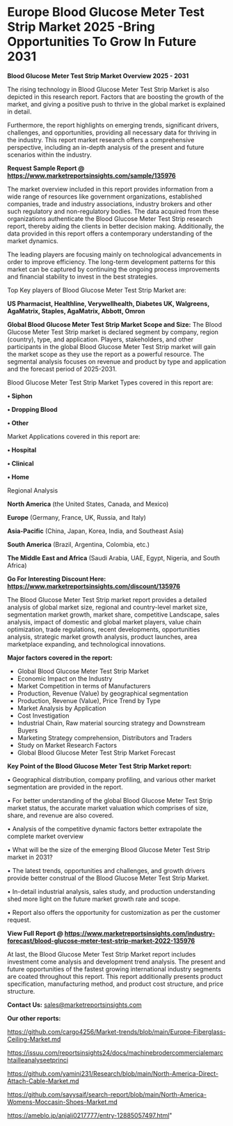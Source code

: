  # Europe Blood Glucose Meter Test Strip Market 2025 -Bring Opportunities To Grow In Future 2031

<Strong> Blood Glucose Meter Test Strip Market Overview 2025 - 2031</strong>

The rising technology in Blood Glucose Meter Test Strip Market is also depicted in this research report. Factors that are boosting the growth of the market, and giving a positive push to thrive in the global market is explained in detail.

Furthermore, the report highlights on emerging trends, significant drivers, challenges, and opportunities, providing all necessary data for thriving in the industry. This report market research offers a comprehensive perspective, including an in-depth analysis of the present and future scenarios within the industry.

<strong>Request Sample Report @ <a href=https://www.marketreportsinsights.com/sample/135976>https://www.marketreportsinsights.com/sample/135976</a></strong>

The market overview included in this report provides information from a wide range of resources like government organizations, established companies, trade and industry associations, industry brokers and other such regulatory and non-regulatory bodies. The data acquired from these organizations authenticate the Blood Glucose Meter Test Strip research report, thereby aiding the clients in better decision making. Additionally, the data provided in this report offers a contemporary understanding of the market dynamics.

The leading players are focusing mainly on technological advancements in order to improve efficiency. The long-term development patterns for this market can be captured by continuing the ongoing process improvements and financial stability to invest in the best strategies.

Top Key players of Blood Glucose Meter Test Strip Market are:

<strong>US Pharmacist, Healthline, Verywellhealth, Diabetes UK, Walgreens, AgaMatrix, Staples, AgaMatrix, Abbott, Omron</strong>

<strong><b>Global Blood Glucose Meter Test Strip Market Scope and Size:</b></strong>
The Blood Glucose Meter Test Strip market is declared segment by company, region (country), type, and application. Players, stakeholders, and other participants in the global Blood Glucose Meter Test Strip market will gain the market scope as they use the report as a powerful resource. The segmental analysis focuses on revenue and product by type and application and the forecast period of 2025-2031.

Blood Glucose Meter Test Strip Market Types covered in this report are:

<strong>• Siphon

• Dropping Blood

• Other</strong>

Market Applications covered in this report are:

<strong>• Hospital

• Clinical

• Home</strong> 

Regional Analysis

<strong>North America</strong> (the United States, Canada, and Mexico)

<strong>Europe</strong> (Germany, France, UK, Russia, and Italy)

<strong>Asia-Pacific</strong> (China, Japan, Korea, India, and Southeast Asia)

<strong>South America</strong> (Brazil, Argentina, Colombia, etc.)

<strong>The Middle East and Africa</strong> (Saudi Arabia, UAE, Egypt, Nigeria, and South Africa)

<strong>Go For Interesting Discount Here: <a href=https://www.marketreportsinsights.com/discount/135976>https://www.marketreportsinsights.com/discount/135976</a></strong>

The Blood Glucose Meter Test Strip market report provides a detailed analysis of global market size, regional and country-level market size, segmentation market growth, market share, competitive Landscape, sales analysis, impact of domestic and global market players, value chain optimization, trade regulations, recent developments, opportunities analysis, strategic market growth analysis, product launches, area marketplace expanding, and technological innovations.

<strong><b>Major factors covered in the report:</b></strong>
<ul>
  <li>Global Blood Glucose Meter Test Strip Market </li>
  <li>Economic Impact on the Industry</li>
  <li>Market Competition in terms of Manufacturers</li>
  <li>Production, Revenue (Value) by geographical segmentation</li>
  <li>Production, Revenue (Value), Price Trend by Type</li>
  <li>Market Analysis by Application</li>
  <li>Cost Investigation</li>
  <li>Industrial Chain, Raw material sourcing strategy and Downstream Buyers</li>
  <li>Marketing Strategy comprehension, Distributors and Traders</li>
  <li>Study on Market Research Factors</li>
  <li>Global Blood Glucose Meter Test Strip Market Forecast</li>
</ul>

<strong><b>Key Point of the Blood Glucose Meter Test Strip Market report:</b></strong>

• Geographical distribution, company profiling, and various other market segmentation are provided in the report.

• For better understanding of the global Blood Glucose Meter Test Strip market status, the accurate market valuation which comprises of size, share, and revenue are also covered.

• Analysis of the competitive dynamic factors better extrapolate the complete market overview

• What will be the size of the emerging Blood Glucose Meter Test Strip market in 2031?

• The latest trends, opportunities and challenges, and growth drivers provide better construal of the Blood Glucose Meter Test Strip Market.

• In-detail industrial analysis, sales study, and production understanding shed more light on the future market growth rate and scope.

• Report also offers the opportunity for customization as per the customer request.

<strong><b>View Full Report @ <a href=https://www.marketreportsinsights.com/industry-forecast/blood-glucose-meter-test-strip-market-2022-135976>https://www.marketreportsinsights.com/industry-forecast/blood-glucose-meter-test-strip-market-2022-135976</a></b></strong>


At last, the Blood Glucose Meter Test Strip Market report includes investment come analysis and development trend analysis. The present and future opportunities of the fastest growing international industry segments are coated throughout this report. This report additionally presents product specification, manufacturing method, and product cost structure, and price structure.

<strong>Contact Us:</strong>
sales@marketreportsinsights.com

<strong>Our other reports:</strong>

<a href=https://github.com/cargo4256/Market-trends/blob/main/Europe-Fiberglass-Ceiling-Market.md>https://github.com/cargo4256/Market-trends/blob/main/Europe-Fiberglass-Ceiling-Market.md</a>

<a href=https://issuu.com/reportsinsights24/docs/machinebrodercommercialemarchtailleanalyseetprinci>https://issuu.com/reportsinsights24/docs/machinebrodercommercialemarchtailleanalyseetprinci</a>

<a href=https://github.com/yamini231/Research/blob/main/North-America-Direct-Attach-Cable-Market.md>https://github.com/yamini231/Research/blob/main/North-America-Direct-Attach-Cable-Market.md</a>

<a href=https://github.com/sayysaif/search-report/blob/main/North-America-Womens-Moccasin-Shoes-Market.md>https://github.com/sayysaif/search-report/blob/main/North-America-Womens-Moccasin-Shoes-Market.md</a>

<a href=https://ameblo.jp/anjali0217777/entry-12885057497.html>https://ameblo.jp/anjali0217777/entry-12885057497.html</a>"
